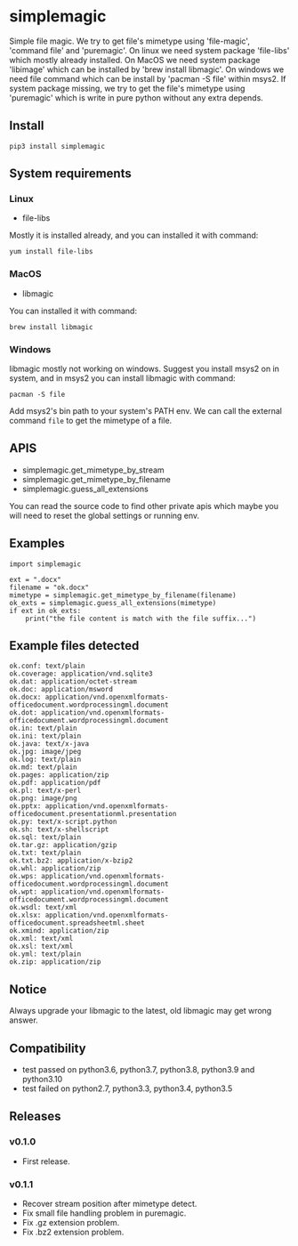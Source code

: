 # simplemagic

Simple file magic. We try to get file's mimetype using 'file-magic', 'command file' and 'puremagic'. On linux we need system package 'file-libs' which mostly already installed. On MacOS we need system package 'libimage' which can be installed by 'brew install libmagic'. On windows we need file command which can be install by 'pacman -S file' within msys2. If system package missing, we try to get the file's mimetype using 'puremagic' which is write in pure python without any extra depends.

## Install

```
pip3 install simplemagic
```

## System requirements

### Linux

- file-libs

Mostly it is installed already, and you can installed it with command:

```
yum install file-libs
```

### MacOS

- libmagic

You can installed it with command:

```
brew install libmagic
```

### Windows

libmagic mostly not working on windows. Suggest you install msys2 on in system, and in msys2 you can install libmagic with command:

```
pacman -S file
```

Add msys2's bin path to your system's PATH env. We can call the external command `file` to get the mimetype of a file.

## APIS

- simplemagic.get_mimetype_by_stream
- simplemagic.get_mimetype_by_filename
- simplemagic.guess_all_extensions

You can read the source code to find other private apis which maybe you will need to reset the global settings or running env.

## Examples

```
import simplemagic

ext = ".docx"
filename = "ok.docx"
mimetype = simplemagic.get_mimetype_by_filename(filename)
ok_exts = simplemagic.guess_all_extensions(mimetype)
if ext in ok_exts:
    print("the file content is match with the file suffix...")
```

## Example files detected

```
ok.conf: text/plain
ok.coverage: application/vnd.sqlite3
ok.dat: application/octet-stream
ok.doc: application/msword
ok.docx: application/vnd.openxmlformats-officedocument.wordprocessingml.document
ok.dot: application/vnd.openxmlformats-officedocument.wordprocessingml.document
ok.in: text/plain
ok.ini: text/plain
ok.java: text/x-java
ok.jpg: image/jpeg
ok.log: text/plain
ok.md: text/plain
ok.pages: application/zip
ok.pdf: application/pdf
ok.pl: text/x-perl
ok.png: image/png
ok.pptx: application/vnd.openxmlformats-officedocument.presentationml.presentation
ok.py: text/x-script.python
ok.sh: text/x-shellscript
ok.sql: text/plain
ok.tar.gz: application/gzip
ok.txt: text/plain
ok.txt.bz2: application/x-bzip2
ok.whl: application/zip
ok.wps: application/vnd.openxmlformats-officedocument.wordprocessingml.document
ok.wpt: application/vnd.openxmlformats-officedocument.wordprocessingml.document
ok.wsdl: text/xml
ok.xlsx: application/vnd.openxmlformats-officedocument.spreadsheetml.sheet
ok.xmind: application/zip
ok.xml: text/xml
ok.xsl: text/xml
ok.yml: text/plain
ok.zip: application/zip
```

## Notice

Always upgrade your libmagic to the latest, old libmagic may get wrong answer.

## Compatibility

- test passed on python3.6, python3.7, python3.8, python3.9 and python3.10
- test failed on python2.7, python3.3, python3.4, python3.5

## Releases

### v0.1.0

- First release.

### v0.1.1

- Recover stream position after mimetype detect.
- Fix small file handling problem in puremagic.
- Fix .gz extension problem.
- Fix .bz2 extension problem.
